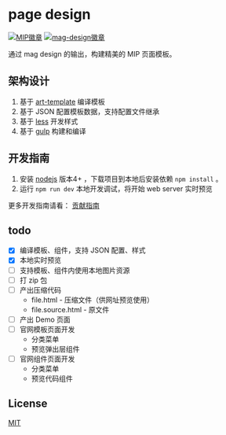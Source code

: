 # page design

[![MIP徽章](https://img.shields.io/badge/Powered%20by-MIP-brightgreen.svg)](https://www.mipengine.org)
[![mag-design徽章](https://img.shields.io/badge/Design%20by-mag-brightgreen.svg)](https://www.mipengine.org)

通过 mag design 的输出，构建精美的 MIP 页面模板。

## 架构设计

1. 基于 [art-template](https://github.com/aui/art-template) 编译模板
1. 基于 JSON 配置模板数据，支持配置文件继承
1. 基于 [less](http://lesscss.org/) 开发样式
1. 基于 [gulp](https://gulpjs.com/) 构建和编译

## 开发指南

1. 安装 [nodejs](https://nodejs.org/) 版本4+ ，下载项目到本地后安装依赖 `npm install` 。
1. 运行 `npm run dev` 本地开发调试，将开始 web server 实时预览

更多开发指南请看： [贡献指南](./CONTRIBUTING.md)

## todo

- [x] 编译模板、组件，支持 JSON 配置、样式
- [x] 本地实时预览
- [ ] 支持模板、组件内使用本地图片资源
- [ ] 打 zip 包
- [ ] 产出压缩代码
    - file.html - 压缩文件（供网址预览使用）
    - file.source.html - 原文件
- [ ] 产出 Demo 页面
- [ ] 官网模板页面开发
    - 分类菜单
    - 预览弹出层组件
- [ ] 官网组件页面开发
    - 分类菜单
    - 预览代码组件

## License

[MIT](./LICENSE)
